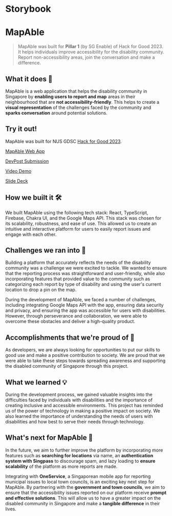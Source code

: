 # Storybook

# MapAble

> MapAble was built for **Pillar 1** (by SG Enable) of Hack for Good 2023. It helps individuals improve accessibility for the disability community. Report non-accessibility areas, join the conversation and make a difference.

## What it does 🧐

MapAble is a web application that helps the disability community in Singapore by **enabling users to report and map** areas in their neighbourhood that are **not accessibility-friendly**. This helps to create a **visual representation** of the challenges faced by the community and **sparks conversation** around potential solutions.

## Try it out!

MapAble was built for NUS GDSC [Hack for Good 2023](https://dsc.comp.nus.edu.sg/hack4good).

[MapAble Web App](https://mapable-raypuff.vercel.app/)

[DevPost Submission](https://devpost.com/software/mapable-h1vqfc)

[Video Demo](https://www.youtube.com/watch?v=c4uZr2zCLBw&embeds_euri=https%3A%2F%2Fdevpost.com%2F&source_ve_path=MjM4NTE&feature=emb_title&ab_channel=NVijay)

[Slide Deck](https://docs.google.com/presentation/d/1UUfOEMz30zl6hlUrJN_rkYxb2tdte5XzHLVGeCoBPBk/edit?usp=sharing)

## How we built it 🛠️

We built MapAble using the following tech stack: React, TypeScript, Firebase, Chakra UI, and the Google Maps API. This stack was chosen for its scalability, robustness, and ease of use. This allowed us to create an intuitive and interactive platform for users to easily report issues and engage with each other.

## Challenges we ran into 💪

Building a platform that accurately reflects the needs of the disability community was a challenge we were excited to tackle. We wanted to ensure that the reporting process was straightforward and user-friendly, while also incorporating features that provided value to the community such as categorizing each report by type of disability and using the user's current location to drop a pin on the map.

During the development of MapAble, we faced a number of challenges, including integrating Google Maps API with the app, ensuring data security and privacy, and ensuring the app was accessible for users with disabilities. However, through perseverance and collaboration, we were able to overcome these obstacles and deliver a high-quality product.

## Accomplishments that we're proud of 🎉

As developers, we are always looking for opportunities to put our skills to good use and make a positive contribution to society. We are proud that we were able to take these steps towards spreading awareness and supporting the disabled community of Singapore through this project.

## What we learned 💡

During the development process, we gained valuable insights into the difficulties faced by individuals with disabilities and the importance of creating inclusive and accessible environments. This project has reminded us of the power of technology in making a positive impact on society. We also learned the importance of understanding the needs of users with disabilities and how best to serve their needs through technology.

## What's next for MapAble 🚀

In the future, we aim to further improve the platform by incorporating more features such as **searching for locations** via name, an **authentication system with Singpass** to discourage spam, and lazy loading to **ensure scalability** of the platform as more reports are made.

Integrating with **OneService**, a Singaporean mobile app for reporting municipal issues to local town councils, is an exciting key next step for MapAble. By partnering with the **government and town councils**, we aim to ensure that the accessibility issues reported on our platform receive **prompt and effective solutions**. This will allow us to have a greater impact on the disabled community in Singapore and make a **tangible difference** in their lives.
